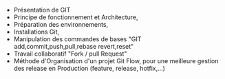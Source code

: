 - Présentation de GIT
- Principe de fonctionnement et Architecture,
- Préparation des environnements,
- Installations Git,
- Manipulation des commandes de bases "GIT add,commit,push,pull,rebase revert,reset"
- Travail collaboratif  "Fork / pull Request"
- Méthode d'Organisation d'un projet Git Flow, pour une meilleure gestion des release en Production (feature, release, hotfix,...)
